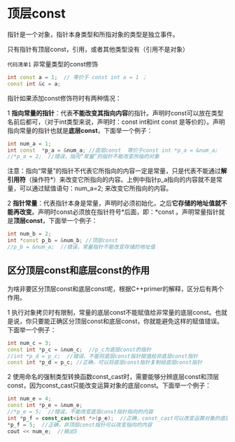# 顶层const



指针是一个对象，指针本身类型和所指对象的类型是独立事件。

只有指针有顶层const，引用，或者其他类型没有（引用不是对象）

`代码清单1`  非常量类型的const修饰

 ```c++
int const a = 1;  // 等价于 const int a = 1 ；
const int &c = a;
 ```



指针如果添加const修饰符时有两种情况：



1 **指向常量的指针**：代表**不能改变其指向内容**的指针。声明时const可以放在类型名前后都可，（对于int类型来说，声明时：const int和int const 是等价的）。声明指向常量的指针也就是**底层const**，下面举一个例子：

```cpp
int num_a = 1;
int const  *p_a = &num_a; //底层const  等价于const int *p_a = &num_a;
//*p_a = 2;  //错误，指向“常量”的指针不能改变所指的对象
```



注意：指向“常量”的指针不代表它所指向的内容一定是常量，只是代表不能通过**解引用符**（操作符*）来改变它所指向的内容。上例中指针p_a指向的内容就不是常量，可以通过赋值语句：num_a=2;  来改变它所指向的内容。

2 **指针常量**：代表指针本身是常量，声明时必须初始化，之后**它存储的地址值就不能再改变**。声明时const必须放在指针符号*后面，即：\*const 。声明常量指针就是**顶层const**，下面举一个例子：

```cpp
int num_b = 2;
int *const p_b = &num_b; //顶层const
//p_b = &num_a;  //错误，常量指针不能改变存储的地址值
```

## 区分顶层const和底层const的作用

为啥非要区分顶层const和底层const呢，根据C++primer的解释，区分后有两个作用。

1 执行对象拷贝时有限制，常量的底层const不能赋值给非常量的底层const。也就是说，你只要能正确区分顶层const和底层const，你就能避免这样的赋值错误。下面举一个例子：

```cpp
int num_c = 3;
const int *p_c = &num_c;  //p_c为底层const的指针
//int *p_d = p_c;  //错误，不能将底层const指针赋值给非底层const指针
const int *p_d = p_c; //正确，可以将底层const指针复制给底层const指针
```

2 使用命名的强制类型转换函数const_cast时，需要能够分辨底层const和顶层const，因为const_cast只能改变运算对象的底层const。下面举一个例子：

```cpp
int num_e = 4;
const int *p_e = &num_e;
//*p_e = 5;  //错误，不能改变底层const指针指向的内容
int *p_f = const_cast<int *>(p_e);  //正确，const_cast可以改变运算对象的底层const。但是使用时一定要知道num_e不是const的类型。
*p_f = 5;  //正确，非顶层const指针可以改变指向的内容
cout << num_e;  //输出5
```